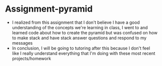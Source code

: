 # Assignment-pyramid
- I realized from this assignment that I don't believe I have a good understanding of the concepts we're learning in class, I went to and learned code about how to create the pyramid but was confused on how to make stack and have stack answer questions and respond to my messages
- In conclusion, I will be going to tutoring after this because I don't feel like I really understand everything that I'm doing with these most recent projects/homework
